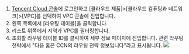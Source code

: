 1. [Tencent Cloud 콘솔](https://console.cloud.tencent.com/)에 로그인하고 [클라우드 제품]>[클라우드 컴퓨팅과 네트워크]>[VPC]를 선택하여 VPC 콘솔에 진입합니다.
2. 왼쪽 목록에서 [라우팅 테이블]을 클릭합니다.
3. 리스트 위쪽에서 지역과 VPC를 필터링합니다.
4. 조회할 라우팅 테이블 ID를 클릭하여 세부 정보 페이지에 진입합니다. 관련 라우팅 전략에서 "다음 홉은 CCN의 라우팅 전략 정보입니다"라고 표시됩니다.
 ![](https://main.qcloudimg.com/raw/1ae7a06e088766928f5c50edfac316d1.png)
